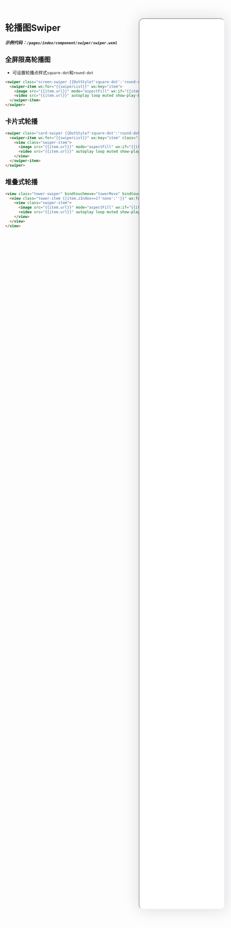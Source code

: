 <!--
 * @Descripttion: 
 * @version: V1.0
 * @Author: Xiaokang Lei
 * @email: lxk201808@163.com
 * @Date: 2022-12-02 17:53:22
 * @LastEditors: Xiaokang Lei
 * @LastEditTime: 2022-12-09 17:05:15
-->

<div class="minipre" style="width:18%; min-width:275px; height:90%; float:right; position:fixed; right:2.5%;top:2%;z-index:99;">
    <iframe src="./h5/index.html#/pages/index/component/swiper/swiper" width="100%" height="80%" style="border-radius:15px; box-shadow:0 0 50px 0px rgb(30 0 60 / 15%);"></iframe>
</div>

# 轮播图Swiper

***示例代码：`/pages/index/component/swiper/swiper.wxml`***

## 全屏限高轮播图

- 可设置轮播点样式`square-dot`和`round-dot`

```html
<swiper class="screen-swiper {{DotStyle?'square-dot':'round-dot'}}" indicator-dots="true" circular="true" autoplay="true" interval="5000" duration="500">
  <swiper-item wx:for="{{swiperList}}" wx:key="item">
    <image src="{{item.url}}" mode="aspectFill" wx:if="{{item.type=='image'}}"></image>
    <video src="{{item.url}}" autoplay loop muted show-play-btn="{{false}}" controls="{{false}}" objectFit="cover" wx:if="{{item.type=='video'}}"></video>
  </swiper-item>
</swiper>
```

## 卡片式轮播

```html
<swiper class="card-swiper {{DotStyle?'square-dot':'round-dot'}}" indicator-dots="true" circular="true" autoplay="true" interval="5000" duration="500" bindchange="cardSwiper" previousMargin="0.01rpx" indicator-color="#8799a3" indicator-active-color="#0081ff">
  <swiper-item wx:for="{{swiperList}}" wx:key="item" class="{{cardCur==index?'cur':''}}">
    <view class="swiper-item">
      <image src="{{item.url}}" mode="aspectFill" wx:if="{{item.type=='image'}}"></image>
      <video src="{{item.url}}" autoplay loop muted show-play-btn="{{false}}" controls="{{false}}" objectFit="cover" wx:if="{{item.type=='video'}}"></video>
    </view>
  </swiper-item>
</swiper>
```

## 堆叠式轮播

```html
<view class="tower-swiper" bindtouchmove="towerMove" bindtouchstart="towerStart" bindtouchend="towerEnd">
  <view class="tower-item {{item.zIndex==1?'none':''}}" wx:for="{{swiperList}}" wx:key="item" style="--index:{{item.zIndex}};--left:{{item.mLeft}}">
    <view class="swiper-item">
      <image src="{{item.url}}" mode="aspectFill" wx:if="{{item.type=='image'}}"></image>
      <video src="{{item.url}}" autoplay loop muted show-play-btn="{{false}}" controls="{{false}}" objectFit="cover" wx:if="{{item.type=='video'}}"></video>
    </view>
  </view>
</view>
```

<br>


